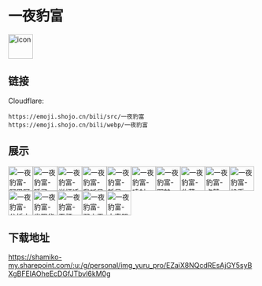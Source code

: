 # 一夜豹富
<img src="https://emoji.shojo.cn/bili/src/一夜豹富/icon.png" width="50" height="50" alt="icon">

## 链接
Cloudflare:
```
https://emoji.shojo.cn/bili/src/一夜豹富
https://emoji.shojo.cn/bili/webp/一夜豹富
```
## 展示
<img src="https://emoji.shojo.cn/bili/src/一夜豹富/一夜豹富-阿巴阿巴.png" width="50" height="50" alt="一夜豹富-阿巴阿巴"><img src="https://emoji.shojo.cn/bili/src/一夜豹富/一夜豹富-睡了.png" width="50" height="50" alt="一夜豹富-睡了"><img src="https://emoji.shojo.cn/bili/src/一夜豹富/一夜豹富-说坏话.png" width="50" height="50" alt="一夜豹富-说坏话"><img src="https://emoji.shojo.cn/bili/src/一夜豹富/一夜豹富-我听见了.png" width="50" height="50" alt="一夜豹富-我听见了"><img src="https://emoji.shojo.cn/bili/src/一夜豹富/一夜豹富-耗尽.png" width="50" height="50" alt="一夜豹富-耗尽"><img src="https://emoji.shojo.cn/bili/src/一夜豹富/一夜豹富-喷射.png" width="50" height="50" alt="一夜豹富-喷射"><img src="https://emoji.shojo.cn/bili/src/一夜豹富/一夜豹富-邪魅一笑.png" width="50" height="50" alt="一夜豹富-邪魅一笑"><img src="https://emoji.shojo.cn/bili/src/一夜豹富/一夜豹富-收藏.png" width="50" height="50" alt="一夜豹富-收藏"><img src="https://emoji.shojo.cn/bili/src/一夜豹富/一夜豹富-点赞.png" width="50" height="50" alt="一夜豹富-点赞"><img src="https://emoji.shojo.cn/bili/src/一夜豹富/一夜豹富-投币.png" width="50" height="50" alt="一夜豹富-投币"><img src="https://emoji.shojo.cn/bili/src/一夜豹富/一夜豹富-分析中.png" width="50" height="50" alt="一夜豹富-分析中"><img src="https://emoji.shojo.cn/bili/src/一夜豹富/一夜豹富-发现华点.png" width="50" height="50" alt="一夜豹富-发现华点"><img src="https://emoji.shojo.cn/bili/src/一夜豹富/一夜豹富-干杯.png" width="50" height="50" alt="一夜豹富-干杯"><img src="https://emoji.shojo.cn/bili/src/一夜豹富/一夜豹富-弱小无助.png" width="50" height="50" alt="一夜豹富-弱小无助"><img src="https://emoji.shojo.cn/bili/src/一夜豹富/一夜豹富-大声哭闹.png" width="50" height="50" alt="一夜豹富-大声哭闹">

## 下载地址

https://shamiko-my.sharepoint.com/:u:/g/personal/img_yuru_pro/EZaiX8NQcdREsAjGY5syBXgBFEIAOheEcDGfJTbvl6kM0g